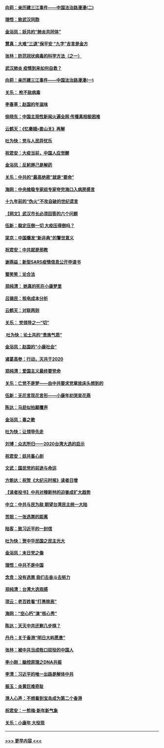 #### [向莉：亲历建三江事件——中国法治路漫漫(二)](../pages/nsc993/n11829102.md?t=01302211) 
#### [理悟：致武汉同胞](../pages/nsc993/n11831522.md?t=01302211) 
#### [金浴凤：妖共的“肺炎共同体”](../pages/nsc993/n11829448.md?t=01302211) 
#### [慧真：大难“三退”保平安 “九字”吉言是金方](../pages/nsc993/n11829501.md?t=01302211) 
#### [张林：防范冠状病毒的科学方法（之一）](../pages/nsc993/n11828618.md?t=01302211) 
#### [武汉肺炎 疫情到来如何自救？](../pages/nsc993/n11827632.md?t=01302211) 
#### [向莉：亲历建三江事件——中国法治路漫漫(一)](../pages/nsc993/n11827190.md?t=01302211) 
#### [关乐： 枪不敌病毒](../pages/nsc993/n11826746.md?t=01302211) 
#### [李春草：赵国的年滋味](../pages/nsc993/n11826321.md?t=01302211) 
#### [徐晓东：中国主观性新闻火遍全网 传播真相极困难](../pages/nsc993/n11826508.md?t=01302211) 
#### [云鹤天：《忆秦娥▪娄山关》再解](../pages/nsc993/n11824682.md?t=01302211) 
#### [吐为快：党与人民异忧乐](../pages/nsc993/n11824660.md?t=01302211) 
#### [祝君安：大疫当前，中国人应觉醒](../pages/nsc993/n11821946.md?t=01302211) 
#### [金浴凤：反躬罪己是解药](../pages/nsc993/n11820280.md?t=01302211) 
#### [关乐：中共的“最高绝密”就是“要命”](../pages/nsc993/n11816946.md?t=01302211) 
#### [海网：中央维稳专家组专家夸完海口入病房感言](../pages/nsc993/n11815138.md?t=01302211) 
#### [十九年前的“伪火”不攻自破的世纪谎言](../pages/nsc993/n11813238.md?t=01302211) 
#### [【网文】武汉市长必须回答的六个问题](../pages/nsc993/n11813848.md?t=01302211) 
#### [伍新：稳定压倒一切 大疫压得倒吗？](../pages/nsc993/n11812634.md?t=01302211) 
#### [梁京：中国爆发“新非典”的警世意义](../pages/nsc993/n11812554.md?t=01302211) 
#### [祝君安：中共就是邪教](../pages/nsc993/n11812431.md?t=01302211) 
#### [谢燕益：新型SARS疫情信息公开申请书](../pages/nsc993/n11808840.md?t=01302211) 
#### [蜀笑笑：论合法](../pages/nsc993/n11808064.md?t=01302211) 
#### [郑纯清： 她真的死在小康梦里](../pages/nsc993/n11806623.md?t=01302211) 
#### [吕锡民：核电成本分析](../pages/nsc993/n11806284.md?t=01302211) 
#### [云鹤天：对联两则](../pages/nsc993/n11805957.md?t=01302211) 
#### [关乐： 党领导之一“切”](../pages/nsc993/n11804505.md?t=01302211) 
#### [ 吐为快：论土共的“贵族气质”](../pages/nsc993/n11804490.md?t=01302211) 
#### [金浴凤：赵国的“小康社会”](../pages/nsc993/n11804452.md?t=01302211) 
#### [诸葛高参：行动，灭共于2020](../pages/nsc993/n11804120.md?t=01302211) 
#### [郑纯清：爱国主义最终要党命](../pages/nsc993/n11802197.md?t=01302211) 
#### [关乐：亡党不是梦——由中共要求党章放床头想到的](../pages/nsc993/n11802156.md?t=01302211) 
#### [伍新：无花言现花言形——小康年初哭吴花燕](../pages/nsc993/n11800044.md?t=01302211) 
#### [陈达：马屁似拍颠覆声](../pages/nsc993/n11800010.md?t=01302211) 
#### [金浴凤：春之歌](../pages/nsc993/n11797687.md?t=01302211) 
#### [吐为快：让领导先走](../pages/nsc993/n11797512.md?t=01302211) 
#### [刘博：众志所归——2020台湾大选的启示](../pages/nsc993/n11796878.md?t=01302211) 
#### [祝君安：妖共畜心剖](../pages/nsc993/n11794273.md?t=01302211) 
#### [文武：国民党的前途与命运](../pages/nsc993/n11794198.md?t=01302211) 
#### [方能达：祝贺《大纪元时报》读者日增](../pages/nsc993/n11793807.md?t=01302211) 
#### [【读者投书】中共对穆斯林的迫害成扩大趋势](../pages/nsc993/n11791371.md?t=01302211) 
#### [中立：中共与民为敌 期望台湾民主统一大陆](../pages/nsc993/n11790392.md?t=01302211) 
#### [苦胆：一张选票的距离](../pages/nsc993/n11788914.md?t=01302211) 
#### [陆客：致习近平的一封信](../pages/nsc993/n11788867.md?t=01302211) 
#### [吐为快：贺中华民国之民主光大](../pages/nsc993/n11788618.md?t=01302211) 
#### [金浴凤：末日党之像](../pages/nsc993/n11787475.md?t=01302211) 
#### [理悟：中共不是中国](../pages/nsc993/n11787463.md?t=01302211) 
#### [念贲：没有选票  我们去奋斗去努力](../pages/nsc993/n11787398.md?t=01302211) 
#### [郑纯清：台湾大选观感](../pages/nsc993/n11786210.md?t=01302211) 
#### [项云：老百姓看“打黑除恶”](../pages/nsc993/n11785398.md?t=01302211) 
#### [海网：“空心朽”演“核心秀”](../pages/nsc993/n11783874.md?t=01302211) 
#### [陈达：天灭中共还剩几步棋？](../pages/nsc993/n11783719.md?t=01302211) 
#### [丹丹：关于香港“明日大屿愿景”](../pages/nsc993/n11783273.md?t=01302211) 
#### [张林：被中共当成牲口奴役的中国人](../pages/nsc993/n11782397.md?t=01302211) 
#### [李小刚：脑控原理之DNA共振](../pages/nsc993/n11780962.md?t=01302211) 
#### [李清：习近平的唯一出路是解体中共](../pages/nsc993/n11780866.md?t=01302211) 
#### [振玉：炎黄巨难奇耻](../pages/nsc993/n11779632.md?t=01302211) 
#### [港人心声：不想看到宝岛成为第二个香港](../pages/nsc993/n11778817.md?t=01302211) 
#### [祝君安：一剪梅‧新年新气象](../pages/nsc993/n11776340.md?t=01302211) 
#### [关乐：小康年 大役现](../pages/nsc993/n11774213.md?t=01302211) 

----
#### [ >>> 更早内容 <<< ](../indexes/nsc993-earlier.md)
